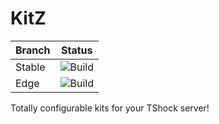 # KitZ 
|Branch|Status|
|------|------|
|Stable|![Build](https://github.com/Renerte/KitZ/workflows/Build/badge.svg?branch=master)|
|Edge|![Build](https://github.com/Renerte/KitZ/workflows/Build/badge.svg?branch=develop)|
Totally configurable kits for your TShock server!
